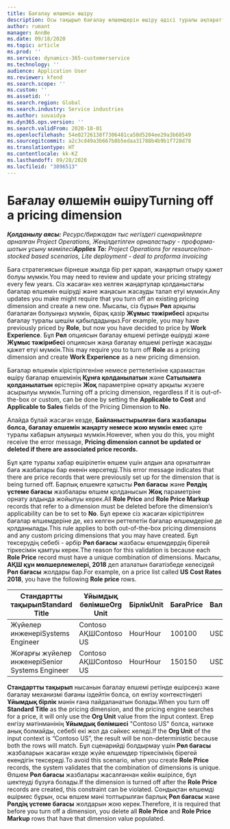 ```yaml
---
title: Бағалау өлшемін өшіру
description: Осы тақырып бағалау өлшемдерін өшіру әдісі туралы ақпаратты ұсынады.
author: rumant
manager: AnnBe
ms.date: 09/18/2020
ms.topic: article
ms.prod: ''
ms.service: dynamics-365-customerservice
ms.technology: ''
audience: Application User
ms.reviewer: kfend
ms.search.scope: ''
ms.custom: ''
ms.assetid: ''
ms.search.region: Global
ms.search.industry: Service industries
ms.author: suvaidya
ms.dyn365.ops.version: ''
ms.search.validFrom: 2020-10-01
ms.openlocfilehash: 54e02726138f7306481ca50d5204ee29a3b68549
ms.sourcegitcommit: a2c3cd49a3b667b8b5edaa31788b4b9b1f728d78
ms.translationtype: HT
ms.contentlocale: kk-KZ
ms.lasthandoff: 09/28/2020
ms.locfileid: "3896513"
---
```

# <a name="turning-off-a-pricing-dimension"></a><span data-ttu-id="b473b-103">Бағалау өлшемін өшіру</span><span class="sxs-lookup"><span data-stu-id="b473b-103">Turning off a pricing dimension</span></span>

<span data-ttu-id="b473b-104">_**Қолданылу аясы:** Ресурс/биржадан тыс негіздегі сценарийлерге арналған Project Operations, Жеңілдетілген орналастыру - проформа-шотын ұсыну мәмілесі_</span><span class="sxs-lookup"><span data-stu-id="b473b-104">_**Applies To:** Project Operations for resource/non-stocked based scenarios, Lite deployment - deal to proforma invoicing_</span></span>

<span data-ttu-id="b473b-105">Баға стратегиясын бірнеше жылда бір рет қарап, жаңартып отыру қажет болуы мүмкін.</span><span class="sxs-lookup"><span data-stu-id="b473b-105">You may need to review and update your pricing strategy every few years.</span></span> <span data-ttu-id="b473b-106">Сіз жасаған кез келген жаңартулар қолданыстағы бағалар өлшемін өшіруді және жаңасын жасауды талап етуі мүмкін.</span><span class="sxs-lookup"><span data-stu-id="b473b-106">Any updates you make might require that you turn off an existing pricing dimension and create a new one.</span></span> <span data-ttu-id="b473b-107">Мысалы, сіз бұрын **Рөл** арқылы бағалаған болуыңыз мүмкін, бірақ қазір **Жұмыс тәжірибесі** арқылы бағалау туралы шешім қабылдадыңыз.</span><span class="sxs-lookup"><span data-stu-id="b473b-107">For example, you may have previously priced by **Role**, but now you have decided to price by **Work Experience**.</span></span> <span data-ttu-id="b473b-108">Бұл **Рөл** опциясын бағалау өлшемі ретінде өшіруді және **Жұмыс тәжірибесі** опциясын жаңа бағалау өлшемі ретінде жасауды қажет етуі мүмкін.</span><span class="sxs-lookup"><span data-stu-id="b473b-108">This may require you to turn off **Role** as a pricing dimension and create **Work Experience** as a new pricing dimension.</span></span> 

<span data-ttu-id="b473b-109">Бағалар өлшемін кірістірілгеніне немесе реттелетініне қарамастан өшіру бағалар өлшемінің **Құнға қолданылатын** және **Сатылымға қолданылатын** өрістерін **Жоқ** параметріне орнату арқылы жүзеге асырылуы мүмкін.</span><span class="sxs-lookup"><span data-stu-id="b473b-109">Turning off a pricing dimension, regardless if it is out-of-the-box or custom, can be done by setting the **Applicable to Cost** and **Applicable to Sales** fields of the Pricing Dimension to **No**.</span></span>

<span data-ttu-id="b473b-110">Алайда бұлай жасаған кезде, **Байланыстырылған баға жазбалары болса, бағалау өлшемін жаңарту немесе жою мүмкін емес** қате туралы хабарын алуыңыз мүмкін.</span><span class="sxs-lookup"><span data-stu-id="b473b-110">However, when you do this, you might receive the error message, **Pricing dimension cannot be updated or deleted if there are associated price records.**</span></span>

<span data-ttu-id="b473b-111">Бұл қате туралы хабар өшірілетін өлшем үшін алдын ала орнатылған баға жазбалары бар екенін көрсетеді.</span><span class="sxs-lookup"><span data-stu-id="b473b-111">This error message indicates that there are price records that were previously set up for the dimension that is being turned off.</span></span> <span data-ttu-id="b473b-112">Барлық өлшемге қатысты **Рөл бағасы** және **Рөлдің үстеме бағасы** жазбалары өлшем қолданысын **Жоқ** параметріне орнату алдында жойылуы керек.</span><span class="sxs-lookup"><span data-stu-id="b473b-112">All **Role Price** and **Role Price Markup** records that refer to a dimension must be deleted before the dimension’s applicability can be to set to **No**.</span></span> <span data-ttu-id="b473b-113">Бұл ереже сіз жасаған кірістірілген бағалар өлшемдеріне де, кез келген реттелетін бағалар өлшемдеріне де қолданылады.</span><span class="sxs-lookup"><span data-stu-id="b473b-113">This rule applies to both out-of-the-box pricing dimensions and any custom pricing dimensions that you may have created.</span></span> <span data-ttu-id="b473b-114">Бұл тексерудің себебі - әрбір **Рөл бағасы** жазбасы өлшемдердің бірегей тіркесімін қамтуы керек.</span><span class="sxs-lookup"><span data-stu-id="b473b-114">The reason for this validation is because each **Role Price** record must have a unique combination of dimensions.</span></span> <span data-ttu-id="b473b-115">Мысалы, **АҚШ құн мөлшерлемелері, 2018** деп аталатын бағатізбеде келесідей **Рөл бағасы** жолдары бар.</span><span class="sxs-lookup"><span data-stu-id="b473b-115">For example, on a price list called **US Cost Rates 2018**, you have the following **Role price** rows.</span></span> 

| <span data-ttu-id="b473b-116">Стандартты тақырып</span><span class="sxs-lookup"><span data-stu-id="b473b-116">Standard Title</span></span>         | <span data-ttu-id="b473b-117">Ұйымдық бөлімше</span><span class="sxs-lookup"><span data-stu-id="b473b-117">Org Unit</span></span>    |<span data-ttu-id="b473b-118">Бірлік</span><span class="sxs-lookup"><span data-stu-id="b473b-118">Unit</span></span>   |<span data-ttu-id="b473b-119">Баға</span><span class="sxs-lookup"><span data-stu-id="b473b-119">Price</span></span>  |<span data-ttu-id="b473b-120">Валюта</span><span class="sxs-lookup"><span data-stu-id="b473b-120">Currency</span></span>  |
| -----------------------|-------------|-------|-------|----------|
| <span data-ttu-id="b473b-121">Жүйелер инженері</span><span class="sxs-lookup"><span data-stu-id="b473b-121">Systems Engineer</span></span>|<span data-ttu-id="b473b-122">Contoso АҚШ</span><span class="sxs-lookup"><span data-stu-id="b473b-122">Contoso US</span></span>|<span data-ttu-id="b473b-123">Hour</span><span class="sxs-lookup"><span data-stu-id="b473b-123">Hour</span></span>| <span data-ttu-id="b473b-124">100</span><span class="sxs-lookup"><span data-stu-id="b473b-124">100</span></span>|<span data-ttu-id="b473b-125">USD</span><span class="sxs-lookup"><span data-stu-id="b473b-125">USD</span></span>|
| <span data-ttu-id="b473b-126">Жоғарғы жүйелер инженері</span><span class="sxs-lookup"><span data-stu-id="b473b-126">Senior Systems Engineer</span></span>|<span data-ttu-id="b473b-127">Contoso АҚШ</span><span class="sxs-lookup"><span data-stu-id="b473b-127">Contoso US</span></span>|<span data-ttu-id="b473b-128">Hour</span><span class="sxs-lookup"><span data-stu-id="b473b-128">Hour</span></span>| <span data-ttu-id="b473b-129">150</span><span class="sxs-lookup"><span data-stu-id="b473b-129">150</span></span>| <span data-ttu-id="b473b-130">USD</span><span class="sxs-lookup"><span data-stu-id="b473b-130">USD</span></span>|


<span data-ttu-id="b473b-131">**Стандартты тақырып** нысанын бағалау өлшемі ретінде өшірсеңіз және бағалау механизмі бағаны іздейтін болса, ол енгізу контекстіндегі **Ұйымдық бірлік** мәнін ғана пайдаланатын болады.</span><span class="sxs-lookup"><span data-stu-id="b473b-131">When you turn off **Standard Title** as the pricing dimension, and the pricing engine searches for a price, it will only use the **Org Unit** value from the input context.</span></span> <span data-ttu-id="b473b-132">Егер енгізу мәтінмәнінің **Ұйымдық бөлімшесі** "Contoso US" болса, нәтиже анық болмайды, себебі екі жол да сәйкес келеді.</span><span class="sxs-lookup"><span data-stu-id="b473b-132">If the **Org Unit** of the input context is “Contoso US”, the result will be non-deterministic because both the rows will match.</span></span> <span data-ttu-id="b473b-133">Бұл сценарийді болдырмау үшін **Рөл бағасы** жазбаларын жасаған кезде жүйе өлшемдер тіркесімінің бірегей екендігін тексереді.</span><span class="sxs-lookup"><span data-stu-id="b473b-133">To avoid this scenario, when you create **Role Price** records, the system validates that the combination of dimensions is unique.</span></span> <span data-ttu-id="b473b-134">Өлшем **Рөл бағасы** жазбалары жасалғаннан кейін өшірілсе, бұл шектеуді бұзуға болады.</span><span class="sxs-lookup"><span data-stu-id="b473b-134">If the dimension is turned off after the **Role Price** records are created, this constraint can be violated.</span></span> <span data-ttu-id="b473b-135">Сондықтан өлшемді өшірмес бұрын, осы өлшем мәні толтырылған барлық **Рөл бағасы** және **Рөлдің үстеме бағасы** жолдарын жою керек.</span><span class="sxs-lookup"><span data-stu-id="b473b-135">Therefore, it is required that before you turn off a dimension, you delete all **Role Price** and **Role Price Markup** rows that have that dimension value populated.</span></span>
